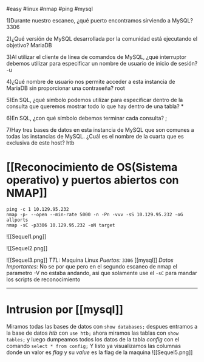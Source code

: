 #easy #linux #nmap #ping #mysql

1)Durante nuestro escaneo, ¿qué puerto encontramos sirviendo a MySQL?
	3306

2)¿Qué versión de MySQL desarrollada por la comunidad está ejecutando el objetivo?
	MariaDB

3)Al utilizar el cliente de línea de comandos de MySQL, ¿qué interruptor debemos utilizar para especificar un nombre de usuario de inicio de sesión?
	-u

4)¿Qué nombre de usuario nos permite acceder a esta instancia de MariaDB sin proporcionar una contraseña?
	root
	
5)En SQL, ¿qué símbolo podemos utilizar para especificar dentro de la consulta que queremos mostrar todo lo que hay dentro de una tabla?
	*

6)En SQL, ¿con qué símbolo debemos terminar cada consulta?
	;

7)Hay tres bases de datos en esta instancia de MySQL que son comunes a todas las instancias de MySQL. ¿Cuál es el nombre de la cuarta que es exclusiva de este host?
	htb
# [[Reconocimiento de OS(Sistema operativo) y puertos abiertos con NMAP]]

```shell
ping -c 1 10.129.95.232
nmap -p- --open --min-rate 5000 -n -Pn -vvv -sS 10.129.95.232 -oG allports
nmap -sC -p3306 10.129.95.232 -oN target
```

![[Sequel1.png]]

![[Sequel2.png]]

![[Sequel3.png]]
*TTL:* Maquina Linux
*Puertos:*
	`3306` [[mysql]]
*Datos Importantes:*
No se por que pero en el segundo escaneo de nmap el parametro -V no estaba andando, asi que solamente use el `-sC` para mandar los scripts de reconocimiento

------
# Intrusion por [[mysql]]

Miramos todas las bases de datos con `show databases;` despues entramos a la base de datos *htb* con `use htb;` ahora miramos las tablas con `show tables;` y luego dumpeamos todos los datos de la tabla *config* con el comando `select * from config;` Y listo ya visualizamos las columnas donde un valor es *flag* y su *value* es la flag de la maquina
![[Sequel5.png]]